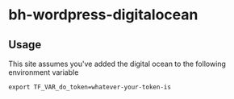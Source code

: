 # bh-wordpress-digitalocean

## Usage

This site assumes you've added the digital ocean to the following environment variable

 ```export TF_VAR_do_token=whatever-your-token-is```
